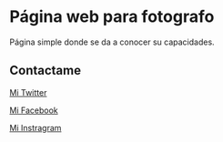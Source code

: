 <h1><b>Página web para fotografo</b></h1>

Página simple donde se da a conocer su capacidades.



<h2>Contactame</h2>

[Mi Twitter](https://twitter.com/Mr_HurEdu)

[Mi Facebook](https://www.facebook.com/Edudospuntostres)

[Mi Instragram](https://www.instagram.com/mr.edu_hur/?hl=es-la)
